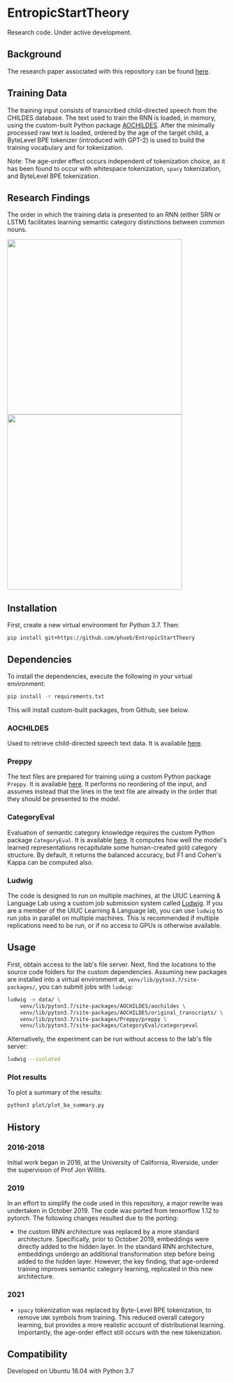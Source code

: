 # EntropicStartTheory

Research code. Under active development.

## Background

The research paper associated with this repository can be found [here](https://osf.io/j943u/).

## Training Data

The training input consists of transcribed child-directed speech from the CHILDES database.
The text used to train the RNN is loaded, in memory, using the custom-built Python package [AOCHILDES](https://github.com/UIUCLearningLanguageLab/AOCHILDES).
After the minimally processed raw text is loaded, ordered by the age of the target child,
a ByteLevel BPE tokenizer (introduced with GPT-2) is used to build the training vocabulary and for tokenization.

Note: The age-order effect occurs independent of tokenization choice,
 as it has been found to occur with whitespace tokenization, `spacy` tokenization, and ByteLevel BPE tokenization.

## Research Findings

The order in which the training data is presented to an RNN (either SRN or LSTM) facilitates 
learning semantic category distinctions between common nouns.

<img src="images/ao-effect_srn.png" width="400">

<img src="images/ao-effect_lstm.png" width="400">

## Installation

First, create a new virtual environment for Python 3.7. Then:

```
pip install git+https://github.com/phueb/EntropicStartTheory
```

## Dependencies

To install  the dependencies, execute the following in your virtual environment: 

```bash
pip install -r requirements.txt
```

This will install custom-built packages, from Github, see below.

### AOCHILDES

Used to retrieve child-directed speech text data.
It is available [here](https://github.com/UIUCLearningLanguageLab/AOCHILDES).

### Preppy

The text files are prepared for training using a custom Python package `Preppy`.
It is available [here](https://github.com/phueb/Preppy).
It performs no reordering of the input, and assumes instead that the lines in the text file are already in the order that they should be presented to the model.

### CategoryEval

Evaluation of semantic category knowledge requires the custom Python package `CategoryEval`.
It is available [here](https://github.com/phueb/CategoryEval).
It computes how well the model's learned representations recapitulate some human-created gold category structure.
By default, it returns the balanced accuracy, but F1 and Cohen's Kappa can be computed also.

### Ludwig

The code is designed to run on multiple machines,
 at the UIUC Learning & Language Lab using a custom job submission system called [Ludwig](https://github.com/phueb/Ludwig).
If you are a member of the UIUC Learning & Language lab, you can use `ludwig` to run jobs in parallel on multiple machines.
This is recommended if multiple replications need to be run, or if no access to GPUs is otherwise available.

## Usage

First, obtain access to the lab's file server.
Next, find the locations to the source code folders for the custom dependencies.
Assuming new packages are installed into a virtual environment at, `venv/lib/pyton3.7/site-packages/`, 
you can submit jobs with `ludwig`:

```bash
ludwig -e data/ \
    venv/lib/pyton3.7/site-packages/AOCHILDES/aochildes \
    venv/lib/pyton3.7/site-packages/AOCHILDES/original_transcripts/ \
    venv/lib/pyton3.7/site-packages/Preppy/preppy \
    venv/lib/pyton3.7/site-packages/CategoryEval/categoryeval
```

Alternatively, the experiment can be run without access to the lab's file server:

```bash
ludwig --isolated
```

### Plot results

To plot a summary of the results:

```bash
python3 plot/plot_ba_summary.py
```

## History

### 2016-2018
Initial work began in 2016, at the University of California, Riverside, under the supervision of Prof Jon Willits.

### 2019
In an effort to simplify the code used in this repository, a major rewrite was undertaken in October 2019.
The code was ported from tensorflow 1.12 to pytorch.
The following changes resulted due to the porting:
* the custom RNN architecture was replaced by a more standard architecture. 
Specifically, prior to October 2019, embeddings were directly added to the hidden layer.
In the standard RNN architecture, embeddings undergo an additional transformation step before being added to the hidden layer.
However, the key finding, that age-ordered training improves semantic category learning, replicated in this new architecture.

### 2021

* `spacy` tokenization was replaced by Byte-Level BPE tokenization, to remove `UNK` symbols from training.
This reduced overall category learning, but provides a more realistic account of distributional learning.
Importantly, the age-order effect still occurs with the new tokenization.

## Compatibility

Developed on Ubuntu 18.04 with Python 3.7
